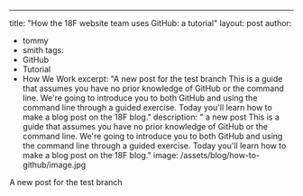 ---
title: "How the 18F website team uses GitHub: a tutorial"
layout: post
author:
- tommy
- smith
tags:
- GitHub
- Tutorial
- How We Work
excerpt: "A new post for the test branch  This is a guide that assumes you have no prior knowledge of GitHub or the command line. We're going to introduce you to both GitHub and using the command line through a guided exercise. Today you'll learn how to make a blog post on the 18F blog."
description: " a new post  This is a guide that assumes you have no prior knowledge of GitHub or the command line. We're going to introduce you to both GitHub and using the command line through a guided exercise. Today you'll learn how to make a blog post on the 18F blog."
image: /assets/blog/how-to-github/image.jpg


A new post for the test branch
